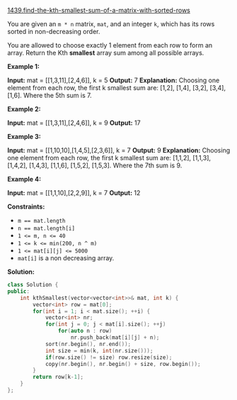 [1439.find-the-kth-smallest-sum-of-a-matrix-with-sorted-rows](https://leetcode.com/problems/find-the-kth-smallest-sum-of-a-matrix-with-sorted-rows/)  

You are given an `m * n` matrix, `mat`, and an integer `k`, which has its rows sorted in non-decreasing order.

You are allowed to choose exactly 1 element from each row to form an array. Return the Kth **smallest** array sum among all possible arrays.

**Example 1:**

**Input:** mat = \[\[1,3,11\],\[2,4,6\]\], k = 5
**Output:** 7
**Explanation:** Choosing one element from each row, the first k smallest sum are:
\[1,2\], \[1,4\], \[3,2\], \[3,4\], \[1,6\]. Where the 5th sum is 7.  

**Example 2:**

**Input:** mat = \[\[1,3,11\],\[2,4,6\]\], k = 9
**Output:** 17

**Example 3:**

**Input:** mat = \[\[1,10,10\],\[1,4,5\],\[2,3,6\]\], k = 7
**Output:** 9
**Explanation:** Choosing one element from each row, the first k smallest sum are:
\[1,1,2\], \[1,1,3\], \[1,4,2\], \[1,4,3\], \[1,1,6\], \[1,5,2\], \[1,5,3\]. Where the 7th sum is 9.  

**Example 4:**

**Input:** mat = \[\[1,1,10\],\[2,2,9\]\], k = 7
**Output:** 12

**Constraints:**

*   `m == mat.length`
*   `n == mat.length[i]`
*   `1 <= m, n <= 40`
*   `1 <= k <= min(200, n ^ m)`
*   `1 <= mat[i][j] <= 5000`
*   `mat[i]` is a non decreasing array.  



**Solution:**  

```cpp
class Solution {
public:
    int kthSmallest(vector<vector<int>>& mat, int k) {
        vector<int> row = mat[0];
        for(int i = 1; i < mat.size(); ++i) {
            vector<int> nr;
            for(int j = 0; j < mat[i].size(); ++j)
                for(auto n : row)
                    nr.push_back(mat[i][j] + n);
            sort(nr.begin(), nr.end());
            int size = min(k, int(nr.size()));
            if(row.size() != size) row.resize(size);
            copy(nr.begin(), nr.begin() + size, row.begin());
        }
        return row[k-1];
    }
};
```
      